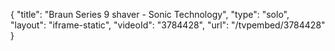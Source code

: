 {
    "title": "Braun Series 9 shaver - Sonic Technology",
    "type": "solo",
    "layout": "iframe-static",
    "videoId": "3784428",
    "url": "\/tvpembed\/3784428"
}
